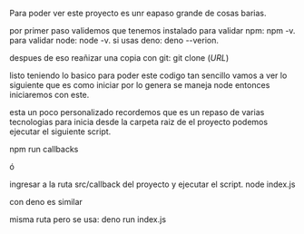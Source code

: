 Para poder ver este proyecto es unr eapaso grande de cosas barias.

  por primer paso validemos que tenemos instalado 
  para validar npm: npm -v.
  para validar node: node -v.
  si usas deno: deno --verion.

  despues de eso reañizar una copia con git: git clone (*URL*)
  
  listo teniendo lo basico para poder este codigo tan sencillo vamos a ver lo siguiente que es como iniciar por lo genera se maneja node entonces iniciaremos con este.

  esta un poco personalizado recordemos que es un repaso de varias tecnologias para inicia desde la carpeta raiz de el proyecto podemos ejecutar el siguiente script.

  npm run callbacks

  ó 

  ingresar a la ruta src/callback del proyecto y ejecutar el script.
  node index.js

  con deno es similar 

  misma ruta pero se usa: deno run index.js
